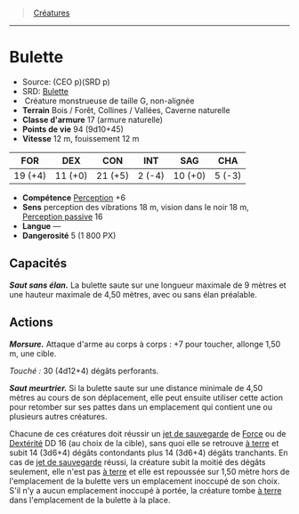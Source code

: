 ﻿> [Créatures](hd_monsters.md)

---

# Bulette

- Source: (CEO p)(SRD p)
- SRD: [Bulette](srd_monsters_bulette.md)
-  Créature monstrueuse de taille G, non-alignée
- **Terrain** Bois / Forêt, Collines / Vallées, Caverne naturelle
- **Classe d'armure** 17 (armure naturelle)
- **Points de vie** 94 (9d10+45)
- **Vitesse** 12 m, fouissement 12 m

|FOR|DEX|CON|INT|SAG|CHA|
|---|---|---|---|---|---|
|19 (+4)|11 (+0)|21 (+5)| 2 (-4)|10 (+0)| 5 (-3)|

- **Compétence** [Perception](hd_abilities_wisdom_perception.md) +6
- **Sens** perception des vibrations 18 m, vision dans le noir 18 m, [Perception passive](hd_abilities_dexterity_perception_passive.md) 16
- **Langue** —
- **Dangerosité** 5 (1 800 PX)

## Capacités

**_Saut sans élan._** La bulette saute sur une longueur maximale de 9 mètres et une hauteur maximale de 4,50 mètres, avec ou sans élan préalable.

## Actions

**_Morsure._** Attaque d'arme au corps à corps : +7 pour toucher, allonge 1,50 m, une cible.

_Touché :_ 30 (4d12+4) dégâts perforants.

**_Saut meurtrier._** Si la bulette saute sur une distance minimale de 4,50 mètres au cours de son déplacement, elle peut ensuite utiliser cette action pour retomber sur ses pattes dans un emplacement qui contient une ou plusieurs autres créatures.

Chacune de ces créatures doit réussir un [jet de sauvegarde](hd_abilities_jets_de_sauvegarde.md) de [Force](hd_abilities_strength.md) ou de [Dextérité](hd_abilities_dexterity.md) DD 16 (au choix de la cible), sans quoi elle se retrouve [à terre](hd_conditions_a_terre.md) et subit 14 (3d6+4) dégâts contondants plus 14 (3d6+4) dégâts tranchants. En cas de [jet de sauvegarde](hd_abilities_jets_de_sauvegarde.md) réussi, la créature subit la moitié des dégâts seulement, elle n'est pas [à terre](hd_conditions_a_terre.md) et elle est repoussée sur 1,50 mètre hors de l'emplacement de la bulette vers un emplacement inoccupé de son choix. S'il n'y a aucun emplacement inoccupé à portée, la créature tombe [à terre](hd_conditions_a_terre.md) dans l'emplacement de la bulette à la place.

